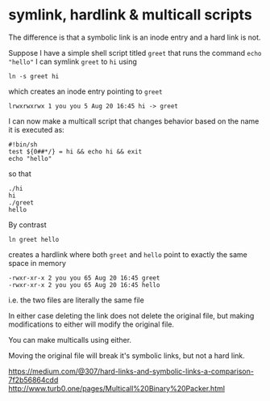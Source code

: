 # symlink, hardlink & multicall scripts

The difference is that a symbolic link is an inode entry and a hard link is not. 

Suppose I have a simple shell script titled `greet` that runs the command `echo "hello"`
I can symlink `greet` to `hi` using 
```
ln -s greet hi
```
which creates an inode entry pointing to `greet` 
```
lrwxrwxrwx 1 you you 5 Aug 20 16:45 hi -> greet
``` 

I can now make a multicall script that changes behavior based on the name it is executed as:
```
#!bin/sh
test ${0##*/} = hi && echo hi && exit
echo "hello"
  ```
so that 
  ```
  ./hi
  hi
  ./greet
  hello
  ```
  
By contrast
```
ln greet hello
```
creates a hardlink where both `greet` and `hello` point to exactly the same space in memory
```
-rwxr-xr-x 2 you you 65 Aug 20 16:45 greet
-rwxr-xr-x 2 you you 65 Aug 20 16:45 hello
```
i.e. the two files are literally the same file

In either case deleting the link does not delete the original file, but making modifications to either will modify the original file. 

You can make multicalls using either. 

Moving the original file will break it's symbolic links, but not a hard link.

<https://medium.com/@307/hard-links-and-symbolic-links-a-comparison-7f2b56864cdd>
<http://www.turb0.one/pages/Multicall%20Binary%20Packer.html>
